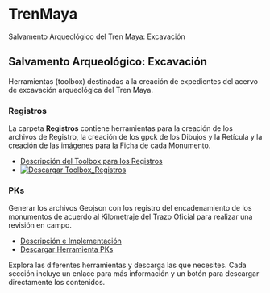 # TrenMaya
Salvamento Arqueológico del Tren Maya: Excavación

## Salvamento Arqueológico: Excavación

Herramientas (toolbox) destinadas a la creación de expedientes del acervo de excavación arqueológica del Tren Maya. 

### Registros

La carpeta **Registros** contiene herramientas para la creación de los archivos de Registro, la creación de los gpck de los Dibujos y la Retícula y la creación de las imágenes para la Ficha de cada Monumento.

- [Descripción del Toolbox para los Registros](Registros/ReadMe.md)
- <a href="https://github.com/paolazuluaga/TrenMaya/raw/main/Registros/1_Asignar_fotos.exe" download>
    <img src="https://img.shields.io/badge/Descargar%20Toolbox%20Registros-green?style=for-the-badge&logo=download" alt="Descargar Toolbox_Registros">
  </a>

<!-- Añadir más secciones de toolbox según sea necesario -->

### PKs

Generar los archivos Geojson con los registro del encadenamiento de los monumentos de acuerdo al Kilometraje del Trazo Oficial para realizar una revisión en campo.

- <a href="https://github.com/paolazuluaga/TrenMaya/blob/main/PKs_Monumentos/ReadMe.html" target="_blank">Descripción e Implementación</a>
- [Descargar Herramienta PKs](OtraCarpeta.zip)

Explora las diferentes herramientas y descarga las que necesites. Cada sección incluye un enlace para más información y un botón para descargar directamente los contenidos.

